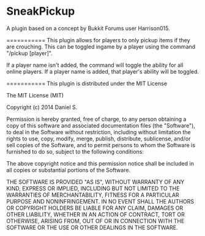 SneakPickup
===========

A plugin based on a concept by Bukkit Forums user Harrison015. 

===========
This plugin allows for players to only pickup items if they are crouching. This can be toggled ingame by a player using the command "/pickup [player]".

If a player name isn't added, the command will toggle the ability for all online players. If a player name is added, that player's ability will be toggled.

===========
This plugin is distributed under the MIT License

The MIT License (MIT)

Copyright (c) 2014 Daniel S.

Permission is hereby granted, free of charge, to any person obtaining a copy
of this software and associated documentation files (the "Software"), to deal
in the Software without restriction, including without limitation the rights
to use, copy, modify, merge, publish, distribute, sublicense, and/or sell
copies of the Software, and to permit persons to whom the Software is
furnished to do so, subject to the following conditions:

The above copyright notice and this permission notice shall be included in
all copies or substantial portions of the Software.

THE SOFTWARE IS PROVIDED "AS IS", WITHOUT WARRANTY OF ANY KIND, EXPRESS OR
IMPLIED, INCLUDING BUT NOT LIMITED TO THE WARRANTIES OF MERCHANTABILITY,
FITNESS FOR A PARTICULAR PURPOSE AND NONINFRINGEMENT. IN NO EVENT SHALL THE
AUTHORS OR COPYRIGHT HOLDERS BE LIABLE FOR ANY CLAIM, DAMAGES OR OTHER
LIABILITY, WHETHER IN AN ACTION OF CONTRACT, TORT OR OTHERWISE, ARISING FROM,
OUT OF OR IN CONNECTION WITH THE SOFTWARE OR THE USE OR OTHER DEALINGS IN
THE SOFTWARE.
